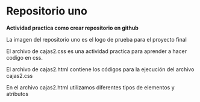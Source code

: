 # Repositorio uno

**Actividad practica como crear repositorio en github**

La imagen del repositorio uno es el logo de prueba para el proyecto final

El archivo de cajas2.css es una actividad practica para aprender a hacer codigo en css.

El archivo de cajas2.html contiene los códigos para la ejecución del archivo cajas2.css

En el archivo cajas2.html utilizamos diferentes tipos de elementos y atributos








